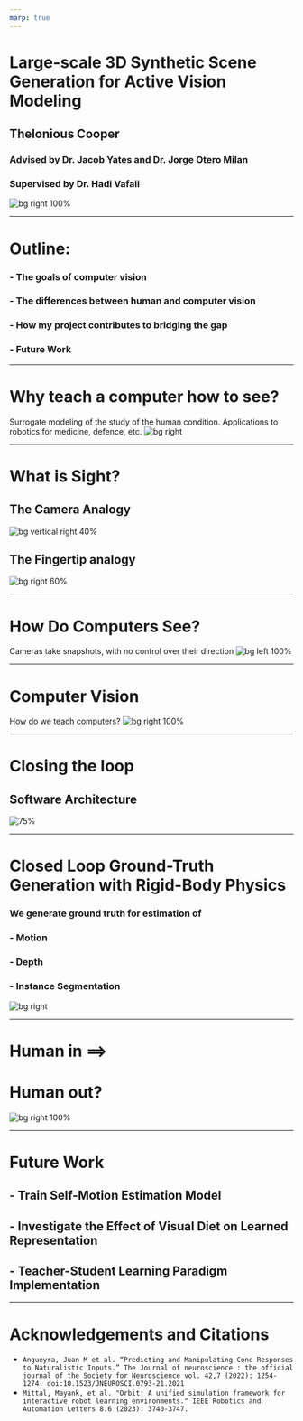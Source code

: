 ```yaml
---
marp: true
---
```


# Large-scale 3D Synthetic Scene Generation for Active Vision Modeling
## Thelonious Cooper
### Advised by Dr. Jacob Yates and Dr. Jorge Otero Milan
### Supervised by Dr. Hadi Vafaii
![bg right 100%](image-3.png)

---
# Outline:
### - The goals of computer vision
### - The differences between human and computer vision
### - How my project contributes to bridging the gap
### - Future Work

---
# Why teach a computer how to see?
Surrogate modeling of the study of the human condition.
Applications to robotics for medicine, defence, etc.
![bg right](image-2.png)

---

# What is Sight?
## The Camera Analogy
![bg vertical right 40%](camvision.png)

## The Fingertip analogy
![bg right 60%](fvision.png)

---
# How Do Computers See?

Cameras take snapshots, with no control over their direction
![bg left 100%](image-6.png)

---
# Computer Vision
How do we teach computers?
![bg right 100%](image-5.png)

---
# Closing the loop
## Software Architecture
![75%](image-8.png)

---
# Closed Loop Ground-Truth Generation with Rigid-Body Physics
### We generate ground truth for estimation of 
### - Motion
### - Depth
### - Instance Segmentation
![bg right](rgb_left.gif)


---
# Human in $\implies$
# Human out?
![bg right 100%](image-7.png)

---
# Future Work
## - Train Self-Motion Estimation Model
## - Investigate the Effect of Visual Diet on Learned Representation
## - Teacher-Student Learning Paradigm Implementation

---
# Acknowledgements and Citations
- `Angueyra, Juan M et al. “Predicting and Manipulating Cone Responses to Naturalistic Inputs.” The Journal of neuroscience : the official journal of the Society for Neuroscience vol. 42,7 (2022): 1254-1274. doi:10.1523/JNEUROSCI.0793-21.2021`
- `Mittal, Mayank, et al. "Orbit: A unified simulation framework for interactive robot learning environments." IEEE Robotics and Automation Letters 8.6 (2023): 3740-3747.`